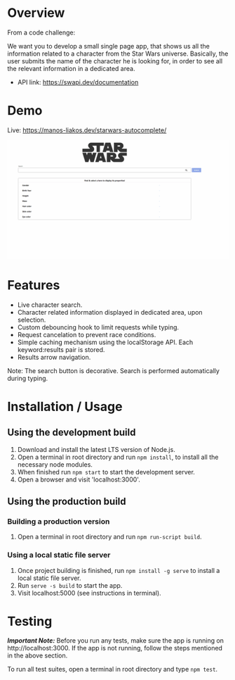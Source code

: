 # Overview

From a code challenge:

We want you to develop a small single page app, that shows us all the information related to
a character from the Star Wars universe.
Basically, the user submits the name of the character he is looking for, in order to see all the
relevant information in a dedicated area.

- API link: https://swapi.dev/documentation

# Demo

Live: https://manos-liakos.dev/starwars-autocomplete/

![Autosuggest Component Demo](demo/starwars-autocomplete.gif)

# Features

- Live character search.
- Character related information displayed in dedicated area, upon selection.
- Custom debouncing hook to limit requests while typing.
- Request cancelation to prevent race conditions.
- Simple caching mechanism using the localStorage API. Each keyword:results pair is stored.
- Results arrow navigation.

Note: The search button is decorative. Search is performed automatically during typing.

# Installation / Usage

## Using the development build

1. Download and install the latest LTS version of Node.js.
2. Open a terminal in root directory and run `npm install`, to install all the necessary node modules.
3. When finished run `npm start` to start the development server.
4. Open a browser and visit 'localhost:3000'.

## Using the production build

### Building a production version

1. Open a terminal in root directory and run `npm run-script build`.

### Using a local static file server

1. Once project building is finished, run `npm install -g serve` to install a local static file server.
2. Run `serve -s build` to start the app.
3. Visit localhost:5000 (see instructions in terminal).

# Testing

**_Important Note:_** Before you run any tests, make sure the app is running on http://localhost:3000. If the app is not running, follow the steps mentioned in the above section.

To run all test suites, open a terminal in root directory and type `npm test`.
